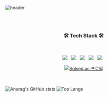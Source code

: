 ![header](https://capsule-render.vercel.app/api?text=haeburney&animation=fadeIn&height=300&color=7092be&fontSize=70)

<br><br><h3 align="center"><b>🛠 Tech Stack 🛠</b></h3>
</br>
<p align="center"> 
<img src="https://img.shields.io/badge/C-004482?style=flat-square&logo=C&logoColor=white"/></a> &nbsp
<img src="https://img.shields.io/badge/Java-007376?style=flat-square&logo=Java&logoColor=white"/></a> &nbsp
<img src="https://img.shields.io/badge/HTML5-E34F26?style=flat-square&logo=HTML5&logoColor=white"/></a> &nbsp
<img src="https://img.shields.io/badge/CSS3-1572B6?style=flat-square&logo=CSS3&logoColor=white"/></a> &nbsp
<img src="https://img.shields.io/badge/JavaScript-F7DF1E?style=flat-square&logo=JavaScript&logoColor=white"/></a> &nbsp</p>

<div align="center">
<!-- [![Hits](https://hits.seeyoufarm.com/api/count/incr/badge.svg?url=https%3A%2F%2Fgithub.com%2Fhaeburney&count_bg=%237092BE&title_bg=%2355555555&icon=apple.svg&icon_color=%23E7E7E7&title=hits&edge_flat=false)](https://hits.seeyoufarm.com) !-->
  
[![Solved.ac
프로필](http://mazassumnida.wtf/api/mini/generate_badge?boj=hanttak0927)](https://solved.ac/hanttak0927) </div>

<br><br>
![Anurag's GitHub stats](https://github-readme-stats.vercel.app/api?username=haeburney&show_icons=true&theme=nord)
![Top Langs](https://github-readme-stats.vercel.app/api/top-langs/?username=haeburney&layout=compact&theme=nord)

<!--
**haeburney/haeburney** is a ✨ _special_ ✨ repository because its `README.md` (this file) appears on your GitHub profile.

Here are some ideas to get you started:

- 🔭 I’m currently working on ...
- 🌱 I’m currently learning ...
- 👯 I’m looking to collaborate on ...
- 🤔 I’m looking for help with ...
- 💬 Ask me about ...
- 📫 How to reach me: ...
- 😄 Pronouns: ...
- ⚡ Fun fact: ...
-->
